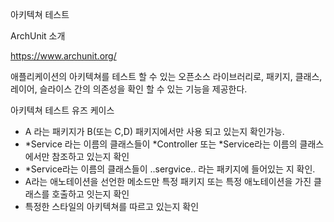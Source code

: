 아키텍쳐 테스트

ArchUnit 소개

https://www.archunit.org/

애플리케이션의 아키텍쳐를 테스트 할 수 있는 오픈소스 라이브러리로, 패키지, 클래스, 레이어, 슬라이스
간의 의존성을 확인 할 수 있는 기능을 제공한다.

아키텍쳐 테스트 유즈 케이스
- A 라는 패키지가 B(또는 C,D) 패키지에서만 사용 되고 있는지 확인가능.
- *Service 라는 이름의 클래스들이 *Controller 또는 *Service라는 이름의 클래스에서만 참조하고 있는지 확인
- *Service라는 이름의 클래스들이 ..sergvice.. 라는 패키지에 들어있는 지 확인.
- A라는 애노테이션을 선언한 메소드만 특정 패키지 또는 특정 애노테이션을 가진 클래스를 호출하고 잇는지 확인
- 특정한 스타일의 아키텍쳐를 따르고 있는지 확인
